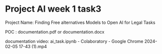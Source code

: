 # Project AI week 1 task3

Project Name: Finding Free alternatives Models to Open AI for Legal Tasks

POC : 
 documentation.pdf or documentation.docx

documentation video: 
  ai_task.ipynb - Colaboratory - Google Chrome 2024-02-05 17-43 (1).mp4
